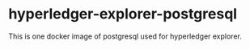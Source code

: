# hyperledger-explorer-postgresql
This is one docker image of postgresql used for hyperledger explorer.
